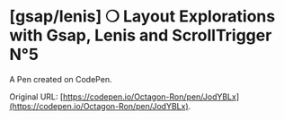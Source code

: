 # [gsap/lenis] ❍ Layout Explorations with Gsap, Lenis and ScrollTrigger N°5

A Pen created on CodePen.

Original URL: [https://codepen.io/Octagon-Ron/pen/JodYBLx](https://codepen.io/Octagon-Ron/pen/JodYBLx).

